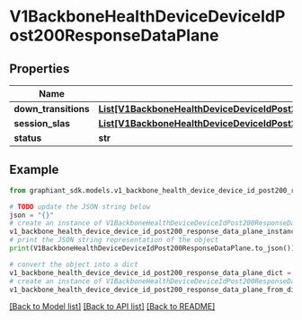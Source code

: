 # V1BackboneHealthDeviceDeviceIdPost200ResponseDataPlane


## Properties

Name | Type | Description | Notes
------------ | ------------- | ------------- | -------------
**down_transitions** | [**List[V1BackboneHealthDeviceDeviceIdPost200ResponseControlPlaneControlTransitionsTransitionsInner]**](V1BackboneHealthDeviceDeviceIdPost200ResponseControlPlaneControlTransitionsTransitionsInner.md) |  | [optional] 
**session_slas** | [**List[V1BackboneHealthDeviceDeviceIdPost200ResponseDataPlaneSessionSlasInner]**](V1BackboneHealthDeviceDeviceIdPost200ResponseDataPlaneSessionSlasInner.md) |  | [optional] 
**status** | **str** |  | [optional] 

## Example

```python
from graphiant_sdk.models.v1_backbone_health_device_device_id_post200_response_data_plane import V1BackboneHealthDeviceDeviceIdPost200ResponseDataPlane

# TODO update the JSON string below
json = "{}"
# create an instance of V1BackboneHealthDeviceDeviceIdPost200ResponseDataPlane from a JSON string
v1_backbone_health_device_device_id_post200_response_data_plane_instance = V1BackboneHealthDeviceDeviceIdPost200ResponseDataPlane.from_json(json)
# print the JSON string representation of the object
print(V1BackboneHealthDeviceDeviceIdPost200ResponseDataPlane.to_json())

# convert the object into a dict
v1_backbone_health_device_device_id_post200_response_data_plane_dict = v1_backbone_health_device_device_id_post200_response_data_plane_instance.to_dict()
# create an instance of V1BackboneHealthDeviceDeviceIdPost200ResponseDataPlane from a dict
v1_backbone_health_device_device_id_post200_response_data_plane_from_dict = V1BackboneHealthDeviceDeviceIdPost200ResponseDataPlane.from_dict(v1_backbone_health_device_device_id_post200_response_data_plane_dict)
```
[[Back to Model list]](../README.md#documentation-for-models) [[Back to API list]](../README.md#documentation-for-api-endpoints) [[Back to README]](../README.md)



